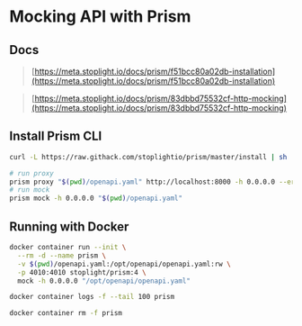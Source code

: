 # Mocking API with Prism

## Docs

> [https://meta.stoplight.io/docs/prism/f51bcc80a02db-installation](https://meta.stoplight.io/docs/prism/f51bcc80a02db-installation)

> [https://meta.stoplight.io/docs/prism/83dbbd75532cf-http-mocking](https://meta.stoplight.io/docs/prism/83dbbd75532cf-http-mocking)

## Install Prism CLI
```bash
curl -L https://raw.githack.com/stoplightio/prism/master/install | sh

# run proxy
prism proxy "$(pwd)/openapi.yaml" http://localhost:8000 -h 0.0.0.0 --errors
# run mock
prism mock -h 0.0.0.0 "$(pwd)/openapi.yaml"
```

## Running with Docker

```bash
docker container run --init \
  --rm -d --name prism \
  -v $(pwd)/openapi.yaml:/opt/openapi/openapi.yaml:rw \
  -p 4010:4010 stoplight/prism:4 \
  mock -h 0.0.0.0 "/opt/openapi/openapi.yaml"

docker container logs -f --tail 100 prism

docker container rm -f prism
```
